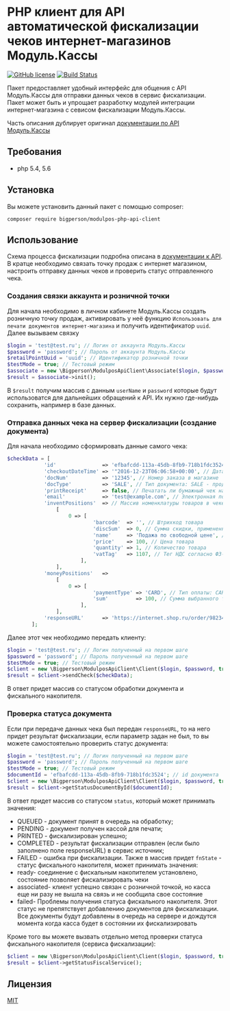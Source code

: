 # PHP клиент для API автоматической фискализации чеков интернет-магазинов Модуль.Кассы
[![GitHub license](https://img.shields.io/badge/license-MIT-blue.svg)](https://raw.githubusercontent.com/bigperson/modulpos-php-api-client/master/LICENSE) [![Build Status](https://travis-ci.org/bigperson/modulpos-php-api-client.svg?branch=master)](https://travis-ci.org/bigperson/modulpos-php-api-client)

Пакет предоставляет удобный интерфейс для общения с API Модуль.Кассы для отправки данных чеков в сервис фискализации. Пакет может быть и упрощает разработку модулей интеграции интернет-магазина с севисом фискализации Модуль.Кассы.

Часть описания дублирует оригинал [документации по API Модуль.Кассы](http://modulkassa.ru/upload/medialibrary/abb/api-avtomaticheskoy-fiskalizatsii-chekov-internet_magazinov-_ver.1.2_.pdf)


## Требования
* php 5.4, 5.6

## Установка
Вы можете установить данный пакет с помощью сomposer:

```
composer require bigperson/modulpos-php-api-client
```

## Использование
Схема процесса фискализации подробна описана в [документации к API](http://modulkassa.ru/upload/medialibrary/abb/api-avtomaticheskoy-fiskalizatsii-chekov-internet_magazinov-_ver.1.2_.pdf). В кратце необходимо связать точку продаж с интернет магазином, настроить отправку данных чеков и проверить статус отправленного чека.

### Создания связки аккаунта и розничной точки
Для начала необходимо в личном кабинете Модуль.Кассы создать розничную точку продаж, активировать у неё функцию `Использовать для печати документов интернет-магазина` и получить идентификатор `uuid`. Далее вызываем связку

```php
$login = 'test@test.ru'; // Логин от аккаунта Модуль.Кассы
$password = 'password'; // Пароль от аккаунта Модуль.Кассы
$retailPointUuid = 'uuid'; // Идентификатор розничной точки
$testMode = true; // Тестовый режим
$associate = new \Bigperson\ModulposApiClient\Associate($login, $password, $retailPointUuid, $testMode);
$result = $associate->init();
```

В `$result` получим массив с данным `userName` и `password` которые будут использоватся для дальнейших обращений к API. Их нужно где-нибудь сохранить, например в базе данных.

### Отправка данных чека на сервер фискализации (создание документа)
Для начала необходимо сформировать данные самого чека:
```php
$checkData = [
            'id'               => 'efbafcdd-113a-45db-8fb9-718b1fdc3524', // id документа
            'checkoutDateTime' => '"2016-12-23T06:06:58+00:00', // Дата документа
            'docNum'           => '12345', // Номер заказа в магазине
            'docType'          => 'SALE', // Тип документа: SALE - продажа, RETURN - возврат
            'printReceipt'     => false, // Печатать ли бумажный чек на кассе
            'email'            => 'test@example.com', // Электронная почта покупателя
            'inventPositions'  => // Массив номенклатуры товаров в чеке
                [
                    0 => [
                            'barcode'  => '', // Штрихкод товара
                            'discSum'  => 0, // Сумма скидки, примененной на позицию
                            'name'     => 'Подажа по свободной цене', // Название товара
                            'price'    => 100, // Цена товара
                            'quantity' => 1, // Количество товара
                            'vatTag'   => 1107, // Тег НДС согласно ФЗ-54
                        ],
                ],
            'moneyPositions'   =>
                [
                    0 => [
                            'paymentType' => 'CARD', // Тип оплаты: CARD - безналичная оплата, CASH - оплата наличными
                            'sum'         => 100, // Сумма выбранного типа оплаты
                        ],
                ],
            'responseURL'      => 'https://internet.shop.ru/order/982340931/checkout?completed=1', // URL куда будет сообщен результат фискализации по конкретному документу
        ];
```

Далее этот чек необходимо передать клиенту:
```php
$login = 'test@test.ru'; // Логин полученный на первом шаге
$password = 'password'; // Пароль полученный на первом шаге
$testMode = true; // Тестовый режим
$client = new \Bigperson\ModulposApiClient\Client($login, $password, true);
$result = $client->sendCheck($checkData);
```

В ответ придет массив со статусом обработки документа и фискального накопителя.

### Проверка статуса документа
Если при передаче данных чека был передан `responseURL`, то на него придет результат фискализации, если параметр задан не был, то вы можете самостоятельно проверить статус документа:
```php
$login = 'test@test.ru'; // Логин полученный на первом шаге
$password = 'password'; // Пароль полученный на первом шаге
$testMode = true; // Тестовый режим
$documentId = 'efbafcdd-113a-45db-8fb9-718b1fdc3524'; // id документа
$client = new \Bigperson\ModulposApiClient\Client($login, $password, true);
$result = $client->getStatusDocumentById($documentId);
```
В ответ придет массив со статусом `status`, который может принимать значения:
* QUEUED - документ принят в очередь на обработку;
* PENDING - документ получен кассой для печати;
* PRINTED - фискализирован успешно;
* COMPLETED - результат фискализации отправлен (если было заполнено поле responseURL) в сервис источник;
* FAILED - ошибка при фискализации.
Также в массив придет `fnState` - статус фискального накопителя, может принимать значения:
* ready​- соединение с фискальным накопителем установлено, состояние позволяет фискализировать чеки
* associated​- клиент успешно связан с розничной точкой, но касса еще ни разу не вышла на связь и не сообщила свое состояние
* failed​- Проблемы получения статуса фискального накопителя. Этот статус не препятствует добавлению документов для фискализации. Все документы будут добавлены в очередь на сервере и дождутся момента когда касса будет в состоянии их фискализировать

Кроме того вы можете вызвать отдельно метод проверки статуса фискального накопителя (сервиса фискализации):
```php
$client = new \Bigperson\ModulposApiClient\Client($login, $password, true);
$result = $client->getStatusFiscalService();
```


## Лицензия
[MIT](https://raw.githubusercontent.com/bigperson/modulpos-php-api-client/master/LICENSE)

